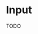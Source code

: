 # Input

TODO

<!--
ring-offset-background
file:border-0 file:bg-transparent file:text-sm file:font-medium
focus-visible:outline-none focus-visible:ring-2 focus-visible:ring-ring focus-visible:ring-offset-2
disabled:cursor-not-allowed disabled:opacity-50
-->
